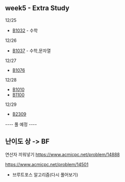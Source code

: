 ## week5 - Extra Study

12/25
- [B1032](B1032.java) - 수학

12/26
- [B1037](B1037.java) - 수학,문자열

12/27
- [B1076](B1076.java) 

12/28
- [B1010](B1010.java)
- [B1100](B1100.java)

12/29
- [B2309](B2309.java)


---- 풀 예정 ----
## 난이도 상 -> BF

연산자 끼워넣기
https://www.acmicpc.net/problem/14888


https://www.acmicpc.net/problem/14501
- 브루트포스 알고리즘(다시 풀어보기)
